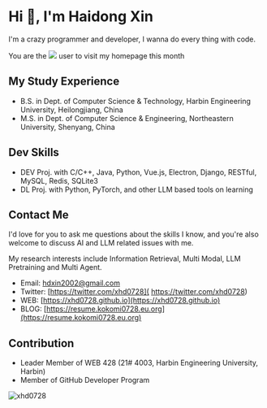 # Hi 👋, I'm Haidong Xin

I'm a crazy programmer and developer, I wanna do every thing with code.

You are the <img src="https://profile-counter.glitch.me/xhd0728/count.svg"/> user to visit my homepage this month

## My Study Experience

- B.S. in Dept. of Computer Science & Technology, Harbin Engineering University, Heilongjiang, China
- M.S. in Dept. of Computer Science & Engineering, Northeastern University, Shenyang, China

## Dev Skills

- DEV Proj. with C/C++, Java, Python, Vue.js, Electron, Django, RESTful, MySQL, Redis, SQLite3
- DL Proj. with Python, PyTorch, and other LLM based tools on learning

## Contact Me

I'd love for you to ask me questions about the skills I know, and you're also welcome to discuss AI and LLM related issues with me.

My research interests include Information Retrieval, Multi Modal, LLM Pretraining and Multi Agent.

- Email: [hdxin2002@gmail.com](mailto://hdxin2002@gmail.com)
- Twitter: [https://twitter.com/xhd0728]( https://twitter.com/xhd0728)
- WEB: [https://xhd0728.github.io](https://xhd0728.github.io)
- BLOG: [https://resume.kokomi0728.eu.org](https://resume.kokomi0728.eu.org)

## Contribution

- Leader Member of WEB 428 (21# 4003, Harbin Engineering University, Harbin)
- Member of GitHub Developer Program

<p><img align="center" src="https://github-readme-stats.vercel.app/api?username=xhd0728&show_icons=true&locale=en" alt="xhd0728" /></p>

